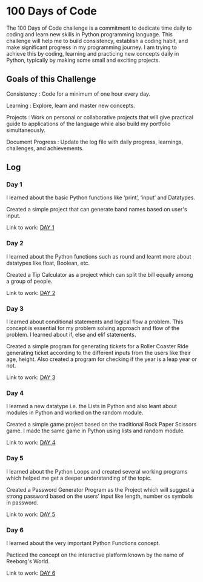# 100 Days of Code

The 100 Days of Code challenge is a commitment to dedicate time daily to coding and learn new skills in Python programming language.
This challenge will help me to build consistency, establish a coding habit, and make significant progress in my programming journey.
I am trying to achieve this by coding, learning and practicing new concepts daily in Python, typically by making some small and exciting projects.


## Goals of this Challenge
Consistency : Code for a minimum of one hour every day.

Learning : Explore, learn and master new concepts.

Projects : Work on personal or collaborative projects that will give practical guide to applications of the language while also build my portfolio simultaneously.

Document Progress : Update the log file with daily progress, learnings, challenges, and achievements.

## Log

### Day 1
I learned about the basic Python functions like ‘print’, ‘input’ and Datatypes.

Created a simple project that can generate band names based on user's input. 
   
Link to work: [DAY 1](https://github.com/sushantcodess/100-Days-of-Code/tree/main/DAY%201) 

### Day 2
I learned about the Python functions such as round and learnt more about datatypes like float, Boolean, etc.

Created a Tip Calculator as a project which can split the bill equally among a group of people. 

Link to work: [DAY 2](https://github.com/sushantcodess/100-Days-of-Code/tree/main/DAY%202)

### Day 3
I learned about conditional statements and logical flow a problem. This concept is essential for my problem solving approach and flow of the problem. I learned about if, else and elif statements.

Created a simple program for generating tickets for a Roller Coaster Ride generating ticket according to the different inputs from the users like their age, height. Also created a program for checking if the year is a leap year or not.

Link to work: [DAY 3](https://github.com/sushantcodess/100-Days-of-Code/tree/main/DAY%203)

### Day 4
I learned a new datatype i.e. the Lists in Python and also leant about modules in Python and worked on the random module.

Created a simple game project based on the traditional Rock Paper Scissors game. I made the same game in Python using lists and random module.

Link to work: [DAY 4](https://github.com/sushantcodess/100-Days-of-Code/tree/main/DAY%204)

### Day 5
I learned about the Python Loops and created several working programs which helped me get a deeper understanding of the topic.

Created a Password Generator Program as the Project which will suggest a strong password based on the users' input like length, number os symbols in password.

Link to work: [DAY 5](https://github.com/sushantcodess/100-Days-of-Code/tree/main/DAY%205)

### Day 6
I learned about the very important Python Functions concept. 

Pacticed the concept on the interactive platform known by the name of Reeborg's World.

Link to work: [DAY 6](https://github.com/sushantcodess/100-Days-of-Code/tree/main/DAY%20%206)

